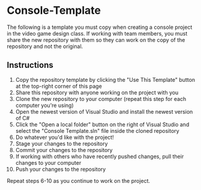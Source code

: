# Console-Template

The following is a template you must copy when creating a console project in the video game design class. If working with team members, you must share the new repository with them so they can work on the copy of the repository and not the original.

## Instructions

1. Copy the repository template by clicking the "Use This Template" button at the top-right corner of this page
2. Share this repository with anyone working on the project with you
3. Clone the new repository to your computer (repeat this step for each computer you're using)
4. Open the newest version of Visual Studio and install the newest version of C#
5. Click the "Open a local folder" button on the right of Visual Studio and select the "Console Template.sln" file inside the cloned repository
6. Do whatever you'd like with the project!
7. Stage your changes to the repository
8. Commit your changes to the repository
9. If working with others who have recently pushed changes, pull their changes to your computer
10. Push your changes to the repository

Repeat steps 6-10 as you continue to work on the project.
